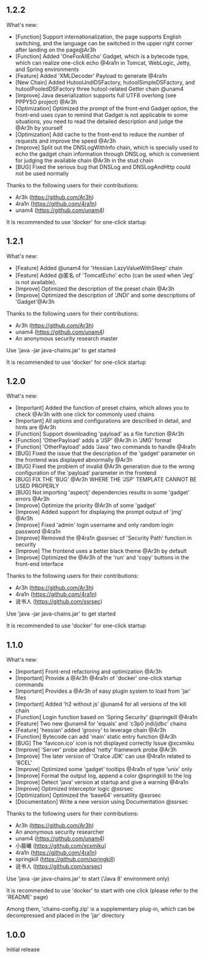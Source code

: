 ## 1.2.2

What's new:

- [Function] Support internationalization, the page supports English switching, and the language can be switched in the upper right corner after landing on the page@Ar3h
- [Function] Added 'OneForAllEcho' Gadget, which is a bytecode type, which can realize one-click echo @4ra1n in Tomcat, WebLogic, Jetty, and Spring environments
- [Feature] Added 'XMLDecoder' Payload to generate @4ra1n
- [New Chain] Added HutoolJndiDSFactory, hutoolSimpleDSFactory, and hutoolPooledDSFactory three hutool-related Getter chain @unam4
- [Improve] Java deserialization supports full UTF8 overlong (see PPPYSO project) @Ar3h
- [Optimization] Optimized the prompt of the front-end Gadget option, the front-end uses cyan to remind that Gadget is not applicable to some situations, you need to read the detailed description and judge the @Ar3h by yourself
- [Optimization] Add cache to the front-end to reduce the number of requests and improve the speed @Ar3h
- [Improve] Split out the DNSLogWithInfo chain, which is specially used to echo the gadget chain information through DNSLog, which is convenient for judging the available chain @Ar3h in the stud chain
- [BUG] Fixed the serious bug that DNSLog and DNSLogAndHttp could not be used normally

Thanks to the following users for their contributions:

- Ar3h (https://github.com/Ar3h)
- 4ra1n (https://github.com/4ra1n)
- unam4 (https://github.com/unam4)

It is recommended to use 'docker' for one-click startup

## 1.2.1

What's new:

- [Feature] Added @unam4 for 'Hessian LazyValueWithSleep' chain
- [Feature] Added @匿名 of 'TomcatEcho' echo (can be used when 'Jeg' is not available).
- [Improve] Optimized the description of the preset chain @Ar3h
- [Improve] Optimized the description of 'JNDI' and some descriptions of 'Gadget'@Ar3h

Thanks to the following users for their contributions:

- Ar3h (https://github.com/Ar3h)
- unam4 (https://github.com/unam4)
- An anonymous security research master

Use 'java -jar java-chains.jar' to get started

It is recommended to use 'docker' for one-click startup

## 1.2.0

What's new:

- [Important] Added the function of preset chains, which allows you to check @Ar3h with one click for commonly used chains
- [Important] All options and configurations are described in detail, and hints are @Ar3h
- [Function] Support downloading 'payload' as a file function @Ar3h
- [Function] 'OtherPayload' adds a 'JSP' @Ar3h in 'JMG' format
- [Function] 'OtherPayload' adds 'Java' two commands to handle @4ra1n
- [BUG] Fixed the issue that the description of the 'gadget' parameter on the frontend was displayed abnormally @Ar3h
- [BUG] Fixed the problem of invalid @Ar3h generation due to the wrong configuration of the 'payload' parameter in the frontend
- [BUG] FIX THE 'BUG' @Ar3h WHERE THE 'JSP' TEMPLATE CANNOT BE USED PROPERLY
- [BUG] Not importing 'aspectj' dependencies results in some 'gadget' errors @Ar3h
- [Improve] Optimize the priority @Ar3h of some 'gadget'
- [Improve] Added support for displaying the prompt output of 'jmg' @Ar3h
- [Improve] Fixed 'admin' login username and only random login password @4ra1n
- [Improve] Removed the @4ra1n @ssrsec of 'Security Path' function in security
- [Improve] The frontend uses a better black theme @Ar3h by default
- [Improve] Optimized the @Ar3h of the 'run' and 'copy' buttons in the front-end interface

Thanks to the following users for their contributions:

- Ar3h (https://github.com/Ar3h)
- 4ra1n (https://github.com/4ra1n)
- 说书人 (https://github.com/ssrsec)

Use 'java -jar java-chains.jar' to get started

It is recommended to use 'docker' for one-click startup

## 1.1.0

What's new:

- [Important] Front-end refactoring and optimization @Ar3h
- [Important] Provide a @Ar3h @4ra1n of 'docker' one-click startup commands
- [Important] Provides a @Ar3h of easy plugin system to load from 'jar' files
- [Important] Added 'h2 without js' @unam4 for all versions of the kill chain
- [Function] Login function based on 'Spring Security' @springkill @4ra1n
- [Feature] Two new @unam4 for 'equals' and 'c3p0 jndi/jdbc' chains
- [Feature] 'hessian' added 'groovy' to leverage chain @Ar3h
- [Function] Bytecode can add 'main' static entry function @Ar3h
- [BUG] The 'favicon.ico' icon is not displayed correctly Issue @xcxmiku
- [Improve] 'Server' probe added 'netty' framework probe @Ar3h
- [Improve] The later version of 'Oralce JDK' can use @4ra1n related to 'BCEL'
- [Improve] Optimized some 'gadget' tooltips @4ra1n of type 'unix' only
- [Improve] Format the output log, append a color @springkill to the log
- [Improve] Detect 'java' version at startup and give a warning @4ra1n
- [Improve] Optimized interceptor logic @ssrsec
- [Optimization] Optimized the 'base64' versatility @ssrsec
- [Documentation] Write a new version using Documentation @ssrsec

Thanks to the following users for their contributions:

- Ar3h (https://github.com/Ar3h)
- An anonymous security researcher
- unam4 (https://github.com/unam4)
- 小晨曦 (https://github.com/xcxmiku)
- 4ra1n (https://github.com/4ra1n)
- springkill (https://github.com/springkill)
- 说书人 (https://github.com/ssrsec)

Use 'java -jar java-chains.jar' to start ('Java 8' environment only)

It is recommended to use 'docker' to start with one click (please refer to the 'README' page)

Among them, 'chains-config.zip' is a supplementary plug-in, which can be decompressed and placed in the 'jar' directory

## 1.0.0

Initial release